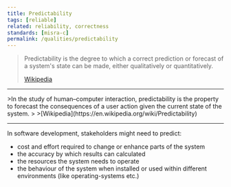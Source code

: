 ```yaml
---
title: Predictability
tags: [reliable]
related: reliability, correctness
standards: [misra-c]
permalink: /qualities/predictability
---
```


>Predictability is the degree to which a correct prediction or forecast of a system's state can be made, either qualitatively or quantitatively. 
>
>[Wikipedia](https://en.wikipedia.org/wiki/Predictability)

<hr>
>In the study of human–computer interaction, predictability is the property to forecast the consequences of a user action given the current state of the system. 
>
>[Wikipedia](https://en.wikipedia.org/wiki/Predictability)

<hr>

In software development, stakeholders might need to predict:

* cost and effort required to change or enhance parts of the system
* the accuracy by which results can calculated
* the resources the system needs to operate
* the behaviour of the system when installed or used within different environments (like operating-systems etc.) 
